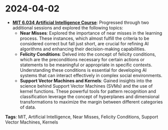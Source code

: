 # 2024-04-02

- **[MIT 6.034 Artificial Intelligence Course](https://ocw.mit.edu/courses/electrical-engineering-and-computer-science/6-034-artificial-intelligence-fall-2010/)**: Progressed through two additional sessions and explored the following topics:
    - **Near Misses**: Explored the importance of near misses in the learning process. These instances, which almost fulfill the criteria to be considered correct but fall just short, are crucial for refining AI algorithms and enhancing their decision-making capabilities.
    - **Felicity Conditions**: Delved into the concept of felicity conditions, which are the preconditions necessary for certain actions or statements to be meaningful or appropriate in specific contexts. Understanding these conditions is essential for developing AI systems that can interact effectively in complex social environments.
    - **Support Vector Machines and Kernels**: Gained insights into the science behind Support Vector Machines (SVMs) and the use of kernel functions. These powerful tools for pattern recognition and classification leverage the concept of hyperplanes and dimensional transformations to maximize the margin between different categories of data.

**Tags**: MIT, Artificial Intelligence, Near Misses, Felicity Conditions, Support Vector Machines, Kernels
